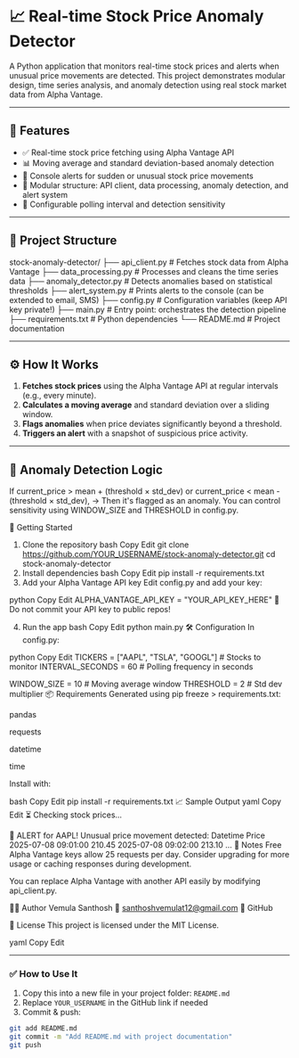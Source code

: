 # 📈 Real-time Stock Price Anomaly Detector

A Python application that monitors real-time stock prices and alerts when unusual price movements are detected. This project demonstrates modular design, time series analysis, and anomaly detection using real stock market data from Alpha Vantage.

---

## 🔧 Features

- ✅ Real-time stock price fetching using Alpha Vantage API
- 📊 Moving average and standard deviation-based anomaly detection
- 🔔 Console alerts for sudden or unusual stock price movements
- 📁 Modular structure: API client, data processing, anomaly detection, and alert system
- 🔄 Configurable polling interval and detection sensitivity

---

## 📁 Project Structure

stock-anomaly-detector/
├── api_client.py # Fetches stock data from Alpha Vantage
├── data_processing.py # Processes and cleans the time series data
├── anomaly_detector.py # Detects anomalies based on statistical thresholds
├── alert_system.py # Prints alerts to the console (can be extended to email, SMS)
├── config.py # Configuration variables (keep API key private!)
├── main.py # Entry point: orchestrates the detection pipeline
├── requirements.txt # Python dependencies
└── README.md # Project documentation


---

## ⚙️ How It Works

1. **Fetches stock prices** using the Alpha Vantage API at regular intervals (e.g., every minute).
2. **Calculates a moving average** and standard deviation over a sliding window.
3. **Flags anomalies** when price deviates significantly beyond a threshold.
4. **Triggers an alert** with a snapshot of suspicious price activity.

---

## 🧠 Anomaly Detection Logic

If current_price > mean + (threshold × std_dev) 
or current_price < mean - (threshold × std_dev),
→ Then it's flagged as an anomaly.
You can control sensitivity using WINDOW_SIZE and THRESHOLD in config.py.

🚀 Getting Started
1. Clone the repository
bash
Copy
Edit
git clone https://github.com/YOUR_USERNAME/stock-anomaly-detector.git
cd stock-anomaly-detector
2. Install dependencies
bash
Copy
Edit
pip install -r requirements.txt
3. Add your Alpha Vantage API key
Edit config.py and add your key:

python
Copy
Edit
ALPHA_VANTAGE_API_KEY = "YOUR_API_KEY_HERE"
🔐 Do not commit your API key to public repos!

4. Run the app
bash
Copy
Edit
python main.py
🛠 Configuration
In config.py:

python
Copy
Edit
TICKERS = ["AAPL", "TSLA", "GOOGL"]  # Stocks to monitor
INTERVAL_SECONDS = 60               # Polling frequency in seconds

WINDOW_SIZE = 10  # Moving average window
THRESHOLD = 2     # Std dev multiplier
📦 Requirements
Generated using pip freeze > requirements.txt:

pandas

requests

datetime

time

Install with:

bash
Copy
Edit
pip install -r requirements.txt
📈 Sample Output
yaml
Copy
Edit
⏳ Checking stock prices...

🚨 ALERT for AAPL! Unusual price movement detected:
Datetime                 Price
2025-07-08 09:01:00      210.45
2025-07-08 09:02:00      213.10
...
📌 Notes
Free Alpha Vantage keys allow 25 requests per day. Consider upgrading for more usage or caching responses during development.

You can replace Alpha Vantage with another API easily by modifying api_client.py.

🙋‍♂️ Author
Vemula Santhosh
📧 santhoshvemulat12@gmail.com
🔗 GitHub

📄 License
This project is licensed under the MIT License.

yaml
Copy
Edit

---

### ✅ How to Use It

1. Copy this into a new file in your project folder: `README.md`
2. Replace `YOUR_USERNAME` in the GitHub link if needed
3. Commit & push:

```bash
git add README.md
git commit -m "Add README.md with project documentation"
git push
